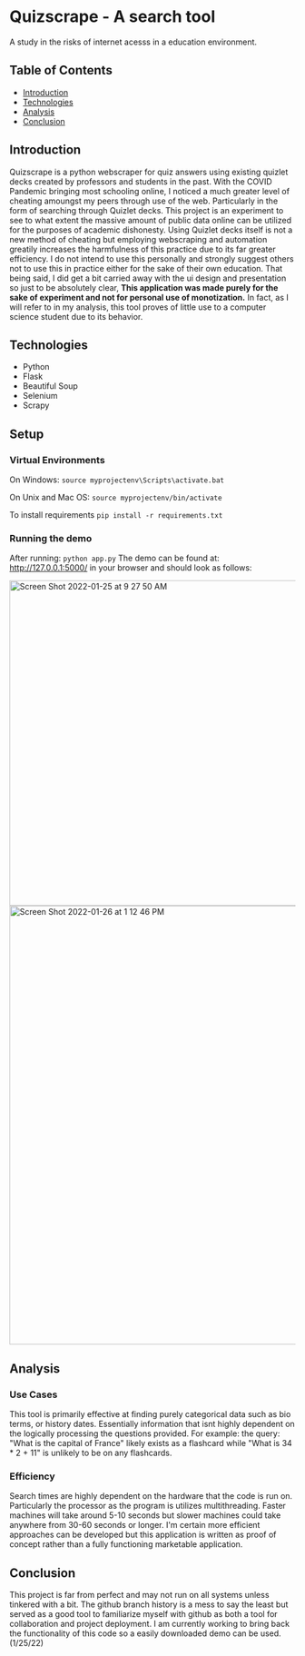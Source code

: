# Quizscrape - A search tool
A study in the risks of internet acesss in a education environment.

## Table of Contents
* [Introduction](#Introduction)
* [Technologies](#Technologies)
* [Analysis](#Analysis)
* [Conclusion](#Conclusion)

## Introduction
Quizscrape is a python webscraper for quiz answers using existing quizlet decks created by professors and students in the past.
With the COVID Pandemic bringing most schooling online, I noticed a much greater level of cheating amoungst my peers
through use of the web. Particularly in the form of searching through Quizlet decks. This project is an experiment 
to see to what extent the massive amount of public data online can be utilized for the purposes of academic dishonesty. Using Quizlet decks itself is not a new method of cheating but employing webscraping and automation greatily increases the harmfulness of this practice due to its far greater efficiency. I do not intend to use this personally and strongly suggest others not to use this in practice either for the sake of their own education. That being said, I did get a bit carried away with the ui design and presentation so just to be absolutely clear, **This application was made purely for the sake of experiment and not for personal use of monotization.** In fact, as I will refer to in my analysis, this tool proves of little use to a computer science student due to its behavior.

## Technologies
- Python
- Flask
- Beautiful Soup
- Selenium
- Scrapy

## Setup
### Virtual Environments

On Windows: `source myprojectenv\Scripts\activate.bat`

On Unix and Mac OS: `source myprojectenv/bin/activate`

To install requirements `pip install -r requirements.txt`
### Running the demo
After running:
`python app.py`
The demo can be found at: http://127.0.0.1:5000/ in your browser and should look as follows:

<img width="573" alt="Screen Shot 2022-01-25 at 9 27 50 AM" src="https://user-images.githubusercontent.com/44683761/151006616-eb857f2a-0bce-4f5e-a230-30e069ae6914.png">

<img width="773" alt="Screen Shot 2022-01-26 at 1 12 46 PM" src="https://user-images.githubusercontent.com/44683761/151230709-a15a9b0a-9c1c-45ce-81cb-831db5cdd785.png">

## Analysis
### Use Cases
This tool is primarily effective at finding purely categorical data such as bio terms, or history dates. Essentially information that isnt highly dependent on the logically processing the questions provided. For example: the query: "What is the capital of France" likely exists as a flashcard while "What is 34 * 2 + 11" is unlikely to be on any flashcards. 
### Efficiency
Search times are highly dependent on the hardware that the code is run on. Particularly the processor as the program is utilizes multithreading. Faster machines will take around 5-10 seconds but slower machines could take anywhere from 30-60 seconds or longer. I'm certain more efficient approaches can be developed but this application is written as proof of concept rather than a fully functioning marketable application.

## Conclusion
This project is far from perfect and may not run on all systems unless tinkered with a bit. The github branch history is a mess to say the least but served as a good tool to familiarize myself with github as both a tool for collaboration and project deployment. I am currently working to bring back the functionality of this code so a easily downloaded demo can be used. (1/25/22)
